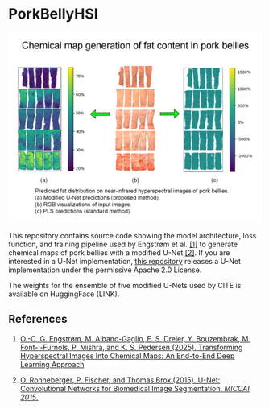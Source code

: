 # PorkBellyHSI
![](graphical_abstract.png)

This repository contains source code showing the model architecture, loss function, and training pipeline used by Engstrøm et al. [[1]](#references) to generate chemical maps of pork bellies with a modified U-Net [[2]](#references). If you are interested in a U-Net implementation, [this repository](https://github.com/sm00thix/unet) releases a U-Net implementation under the permissive Apache 2.0 License.

The weights for the ensemble of five modified U-Nets used by CITE is available on HuggingFace (LINK).


## References
1. [O.-C. G. Engstrøm, M. Albano-Gaglio, E. S. Dreier, Y. Bouzembrak, M. Font-i-Furnols, P. Mishra, and K. S. Pedersen (2025). Transforming Hyperspectral Images Into Chemical Maps: An End-to-End Deep Learning Approach](https://arxiv.org/abs/2504.14131)

2. [O. Ronneberger, P. Fischer, and Thomas Brox (2015). U-Net: Convolutional Networks for Biomedical Image Segmentation. *MICCAI 2015*.](https://arxiv.org/abs/1505.04597)
